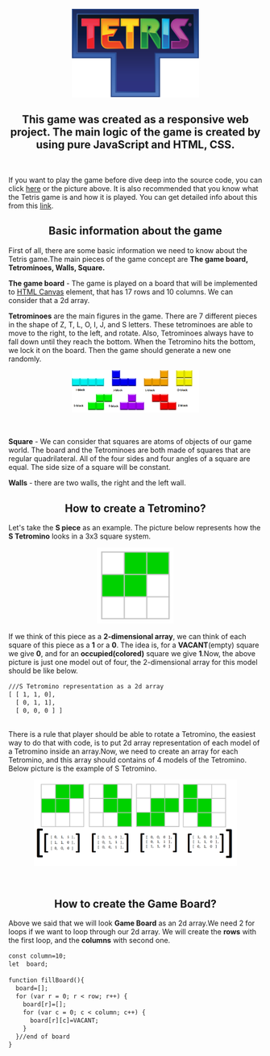 <p align="center">
  <a href="https://raufhacizade.github.io/Tetris-Game/">
     <img src="Tetris_logo.png" width="50%" title="Play The Game">
  </a>
</p>

<h2 align="center"> This game was created as a responsive web project. The main logic of the game is created by using pure JavaScript and HTML, CSS.</h2>
<br/>

If you want to play the game before dive deep into the source code, you can click [here](https://raufhacizade.github.io/Tetris-Game/) or the picture above. It is also recommended that you know what the Tetris game is and how it is played. You can get detailed info about this from this [link](https://en.wikipedia.org/wiki/Tetris).
<br/>

<h2 align="center">Basic information about the game</h2>

First of all, there are some basic information we need to know about the Tetris game.The main pieces of the game concept are **The game board, Tetrominoes, Walls, Square.**
<br/>

**The game board** - The game is played on a board that will be implemented to [HTML Canvas](https://www.w3schools.com/html/html5_canvas.asp) element, that has 17 rows and 10 columns. We can consider that a 2d array.
<br/>

**Tetrominoes** are the main figures in the game. There are 7 different pieces in the shape of  Z, T, L, O, I, J, and S letters. These tetrominoes are able to move to the right, to the left, and rotate. Also, Tetrominoes always have to fall down until they reach the bottom. When the Tetromino hits the bottom, we lock it on the board. Then the game should generate a new one randomly.

<p align="center">
   <img src="blocksOfTetris.png" width="50%" width=50%" title="Tetrominoes">
</p>
<br/>

**Square** - We can consider that squares are atoms of objects of our game world. The board and the Tetrominoes are both made of squares that are regular quadrilateral. All of the four sides and four angles of a square are equal. The side size of a square will be constant.
<br/>

**Walls** - there are two walls, the right and the left wall.
<br/>


<h2 align="center">How to create a Tetromino?</h2>

Let's take  the **S piece** as an example. The picture below represents how the **S Tetromino** looks in a 3x3 square system.
<p align="center">
   <img src="s_tetromino.png" width="30%" title="S Tetromino">
</p>

If we think of this piece as a **2-dimensional array**, we can think of each square of this piece as a **1** or a **0**. The idea is, for a **VACANT**(empty) square we give **0**, and for an **occupied(colored)** square we give **1**.Now, the above picture is just one model out of four, the 2-dimensional array for this model should be like below.

```
///S Tetromino representation as a 2d array
[ [ 1, 1, 0],
  [ 0, 1, 1],
  [ 0, 0, 0 ] ]
```

<br/>
There is a rule that player should be able to rotate a Tetromino, the easiest way to do that with code, is to put 2d array representation of  each model of a Tetromino inside an array.Now, we need to create an array for each Tetromino, and this array should contains of 4 models of the Tetromino. Below picture is the example of S Tetromino.

<p align="center">
   <img src="all_s_tetrominoes.png" width="80%" title="S Tetromino">
</p>
<br/>


<h2 align="center">How to create the Game Board?</h2>

Above we said that we will look **Game Board** as an 2d array.We need 2 for loops if we want to loop through our 2d array. We will create the **rows** with the first loop, and the **columns** with second one.

```const row=20;
const column=10;
let  board;

function fillBoard(){
  board=[];
  for (var r = 0; r < row; r++) {
    board[r]=[];
    for (var c = 0; c < column; c++) {
      board[r][c]=VACANT;
    }
  }//end of board
}
```






                                                                           
                                                                           
